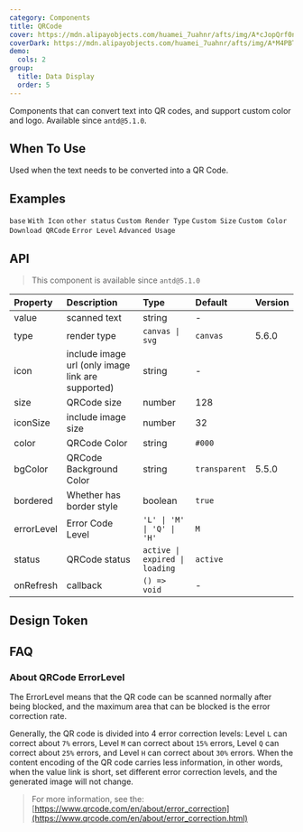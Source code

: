 ```yaml
---
category: Components
title: QRCode
cover: https://mdn.alipayobjects.com/huamei_7uahnr/afts/img/A*cJopQrf0ncwAAAAAAAAAAAAADrJ8AQ/original
coverDark: https://mdn.alipayobjects.com/huamei_7uahnr/afts/img/A*M4PBTZ_n9OgAAAAAAAAAAAAADrJ8AQ/original
demo:
  cols: 2
group:
  title: Data Display
  order: 5
---
```


Components that can convert text into QR codes, and support custom color and logo. Available since `antd@5.1.0`.

<Alert message="If the QR code cannot be scanned for identification, it may be because the link address is too long, which leads to too dense pixels. You can configure the QR code to be larger through size, or shorten the link through short link services."></Alert>

## When To Use

Used when the text needs to be converted into a QR Code.

## Examples

<!-- prettier-ignore -->
<code src="./demo/base.tsx">base</code>
<code src="./demo/icon.tsx">With Icon</code>
<code src="./demo/status.tsx">other status</code>
<code src="./demo/type.tsx">Custom Render Type</code>
<code src="./demo/customSize.tsx">Custom Size</code>
<code src="./demo/customColor.tsx">Custom Color</code>
<code src="./demo/download.tsx">Download QRCode</code>
<code src="./demo/errorlevel.tsx">Error Level</code>
<code src="./demo/Popover.tsx">Advanced Usage</code>

## API

> This component is available since `antd@5.1.0`

| Property | Description | Type | Default | Version |
| :-- | :-- | :-- | :-- | :-- |
| value | scanned text | string | - |
| type | render type | `canvas \| svg ` | `canvas` | 5.6.0 |
| icon | include image url (only image link are supported) | string | - |
| size | QRCode size | number | 128 |
| iconSize | include image size | number | 32 |
| color | QRCode Color | string | `#000` |
| bgColor | QRCode Background Color | string | `transparent` | 5.5.0 |
| bordered | Whether has border style | boolean | `true` |
| errorLevel | Error Code Level | `'L' \| 'M' \| 'Q' \| 'H' ` | `M` |
| status | QRCode status | `active \| expired \| loading ` | `active` |
| onRefresh | callback | `() => void` | - |

## Design Token

<ComponentTokenTable component="QRCode"></ComponentTokenTable>

## FAQ

### About QRCode ErrorLevel

The ErrorLevel means that the QR code can be scanned normally after being blocked, and the maximum area that can be blocked is the error correction rate.

Generally, the QR code is divided into 4 error correction levels: Level `L` can correct about `7%` errors, Level `M` can correct about `15%` errors, Level `Q` can correct about `25%` errors, and Level `H` can correct about `30%` errors. When the content encoding of the QR code carries less information, in other words, when the value link is short, set different error correction levels, and the generated image will not change.

> For more information, see the: [https://www.qrcode.com/en/about/error_correction](https://www.qrcode.com/en/about/error_correction.html)
